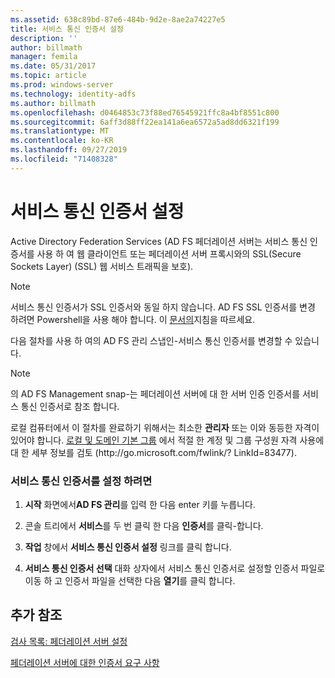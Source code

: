 ```yaml
---
ms.assetid: 638c89bd-87e6-484b-9d2e-8ae2a74227e5
title: 서비스 통신 인증서 설정
description: ''
author: billmath
manager: femila
ms.date: 05/31/2017
ms.topic: article
ms.prod: windows-server
ms.technology: identity-adfs
ms.author: billmath
ms.openlocfilehash: d0464853c73f88ed76545921ffc8a4bf8551c800
ms.sourcegitcommit: 6aff3d88ff22ea141a6ea6572a5ad8dd6321f199
ms.translationtype: MT
ms.contentlocale: ko-KR
ms.lasthandoff: 09/27/2019
ms.locfileid: "71408328"
---
```

# <a name="set-a-service-communications-certificate"></a>서비스 통신 인증서 설정


Active Directory Federation Services \(AD FS 페더레이션 서버는 서비스 통신 인증서를 사용 하 여 웹 클라이언트 또는 페더레이션 서버 프록시와의 SSL(Secure Sockets Layer) \(SSL\) 웹 서비스 트래픽을 보호\).

> [!NOTE]  
> 서비스 통신 인증서가 SSL 인증서와 동일 하지 않습니다. AD FS SSL 인증서를 변경 하려면 Powershell을 사용 해야 합니다. 이 [문서의](https://docs.microsoft.com/windows-server/identity/ad-fs/operations/manage-ssl-certificates-ad-fs-wap)지침을 따르세요.


다음 절차를 사용 하 여의 AD FS 관리 스냅인\-서비스 통신 인증서를 변경할 수 있습니다.  

> [!NOTE]  
> 의 AD FS Management snap\-는 페더레이션 서버에 대 한 서버 인증 인증서를 서비스 통신 인증서로 참조 합니다.  

로컬 컴퓨터에서 이 절차를 완료하기 위해서는 최소한 **관리자** 또는 이와 동등한 자격이 있어야 합니다.  [로컬 및 도메인 기본 그룹](https://go.microsoft.com/fwlink/?LinkId=83477) 에서 적절 한 계정 및 그룹 구성원 자격 사용에 대 한 세부 정보를 검토 \(http:\/\/go.microsoft.com\/fwlink\/? LinkId\=83477\).   

### <a name="to-set-a-service-communications-certificate"></a>서비스 통신 인증서를 설정 하려면  

1.  **시작** 화면에서**AD FS 관리**를 입력 한 다음 enter 키를 누릅니다.  

2.  콘솔 트리에서 **서비스**를 두 번 클릭 한 다음 **인증서**를 클릭\-합니다.  

3.  **작업** 창에서 **서비스 통신 인증서 설정** 링크를 클릭 합니다.  

4.  **서비스 통신 인증서 선택** 대화 상자에서 서비스 통신 인증서로 설정할 인증서 파일로 이동 하 고 인증서 파일을 선택한 다음 **열기**를 클릭 합니다.  

## <a name="additional-references"></a>추가 참조  
[검사 목록: 페더레이션 서버 설정](Checklist--Setting-Up-a-Federation-Server.md)  

[페더레이션 서버에 대한 인증서 요구 사항](https://technet.microsoft.com/library/dd807040.aspx)  

